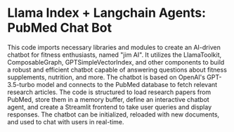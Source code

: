 # Llama Index + Langchain Agents: PubMed Chat Bot

This code imports necessary libraries and modules to create an AI-driven chatbot for fitness enthusiasts, named "jim AI". It utilizes the LlamaToolkit, ComposableGraph, GPTSimpleVectorIndex, and other components to build a robust and efficient chatbot capable of answering questions about fitness supplements, nutrition, and more. The chatbot is based on OpenAI's GPT-3.5-turbo model and connects to the PubMed database to fetch relevant research articles. The code is structured to load research papers from PubMed, store them in a memory buffer, define an interactive chatbot agent, and create a Streamlit frontend to take user queries and display responses. The chatbot can be initialized, reloaded with new documents, and used to chat with users in real-time.




